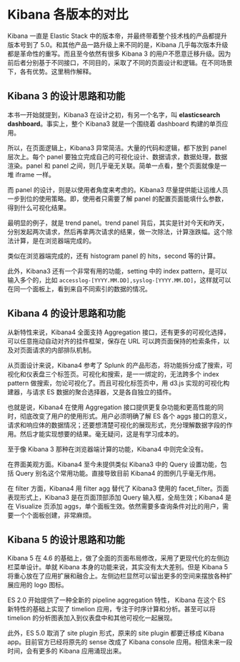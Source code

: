 # Kibana 各版本的对比

Kibana 一直是 Elastic Stack 中的版本帝，并最终带着整个技术栈的产品都提升版本号到了 5.0。和其他产品一路升级上来不同的是，Kibana 几乎每次版本升级都是革命性的重写。而且至今依然有很多 Kibana 3 的用户不愿意迁移升级。因为前后者分别基于不同接口，不同目的，采取了不同的页面设计和逻辑。在不同场景下，各有优势。这里稍作解释。

## Kibana 3 的设计思路和功能

本书一开始就提到，Kibana3 在设计之初，有另一个名字，叫 **elasticsearch dashboard**。事实上，整个 Kibana3 就是一个围绕着 dashboard 构建的单页应用。

所以，在页面逻辑上，Kibana3 异常简洁。大量的代码和逻辑，都下放到 panel 层次上。每个 panel 要独立完成自己的可视化设计、数据请求，数据处理，数据渲染。panel 和 panel 之间，则几乎毫无关联。简单一点看，整个页面就像是一堆 iframe 一样。

而 panel 的设计，则是以使用者角度来考虑的。Kibana3 尽量提供能让运维人员一步到位的使用策略。即，使用者只需要了解 panel 的配置页面能填什么参数，得到什么可视化结果。

最明显的例子，就是 trend panel。trend panel 背后，其实是针对今天和昨天，分别发起两次请求，然后再拿两次请求的结果，做一次除法，计算涨跌幅。这个除法计算，是在浏览器端完成的。

类似在浏览器端完成的，还有 histogram panel 的 hits，second 等的计算。

此外，Kibana3 还有一个非常有用的功能，setting 中的 index pattern，是可以输入多个的，比如 `accesslog-[YYYY.MM.DD],syslog-[YYYY.MM.DD]`，这样就可以在同一个面板上，看到来自不同索引的数据的情况。

## Kibana 4 的设计思路和功能

从新特性来说，Kibana4 全面支持 Aggregation 接口，还有更多的可视化选择，可以任意拖动自动对齐的挂件框架，保存在 URL 可以跨页面保持的检索条件，以及对页面请求的内部排队机制。

从页面设计来说，Kibana4 参考了 Splunk 的产品形态，将功能拆分成了搜索，可视化和仪表盘三个标签页。可视化和搜索，是一一绑定的，无法跨多个 index pattern 做搜索，勿论可视化了。而且可视化标签页中，用 d3.js 实现的可视化构建器，与请求 ES 数据的聚合选择器，又是各自独立的插件。

也就是说，Kibana4 在使用 Aggregation 接口提供更复杂功能和更高性能的同时，彻底改变了用户的使用形式。用户必须明确了解 ES 各个 aggs 接口的意义，请求和响应体的数据情况；还要想清楚可视化的展现形式，充分理解数据字段的作用。然后才能实现想要的结果。毫无疑问，这是有学习成本的。

至于像 Kibana 3 那种在浏览器端计算的功能，Kibana4 中则完全没有。

在界面美观方面。Kibana4 至今未提供类似 Kibana3 中的 Query 设置功能，包括 Query 别名这个常用功能。直接导致目前 Kibana4 的图例几乎毫无作用。

在 filter 方面，Kibana4 用 filter agg 替代了 Kibana3 使用的 facet\_filter。页面表现形式上，Kibana3 是在页面顶部添加 Query 输入框，全局生效；Kibana4 是在 Visualize 页添加 aggs，单个面板生效。依然需要多查询条件对比的用户，需要一个个面板创建，非常麻烦。

## Kibana 5 的设计思路和功能

Kibana 5 在 4.6 的基础上，做了全面的页面布局修改，采用了更现代化的左侧边栏菜单设计。单就 Kibana 本身的功能来说，其实没有太大差别。但是 Kibana 5 将重心放在了应用扩展和融合上。左侧边栏显然可以留出更多的空间来摆放各种扩展应用的 logo 图标。

ES 2.0 开始提供了一种全新的 pipeline aggregation 特性， Kibana 在这个 ES 新特性的基础上实现了 timelion 应用，专注于时序计算和分析。甚至可以将 timelion 的分析图表加入到仪表盘中和其他可视化一起展现。

此外，ES 5.0 取消了 site plugin 形式，原来的 site plugin 都要迁移成 Kibana app。目前官方已经将原先的 sense 改成了 Kibana console 应用。相信未来一段时间，会有更多的 Kibana 应用涌现出来。
